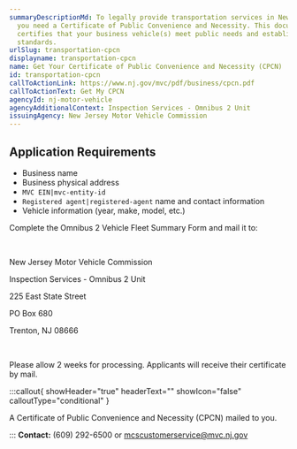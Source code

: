```yaml
---
summaryDescriptionMd: To legally provide transportation services in New Jersey,
  you need a Certificate of Public Convenience and Necessity. This document
  certifies that your business vehicle(s) meet public needs and established
  standards.
urlSlug: transportation-cpcn
displayname: transportation-cpcn
name: Get Your Certificate of Public Convenience and Necessity (CPCN)
id: transportation-cpcn
callToActionLink: https://www.nj.gov/mvc/pdf/business/cpcn.pdf
callToActionText: Get My CPCN
agencyId: nj-motor-vehicle
agencyAdditionalContext: Inspection Services - Omnibus 2 Unit
issuingAgency: New Jersey Motor Vehicle Commission
---
```


## Application Requirements

- Business name
- Business physical address
- `MVC EIN|mvc-entity-id`
- `Registered agent|registered-agent` name and contact information
- Vehicle information (year, make, model, etc.)

Complete the Omnibus 2 Vehicle Fleet Summary Form and mail it to:

&nbsp;

New Jersey Motor Vehicle Commission
&nbsp;

Inspection Services - Omnibus 2 Unit
&nbsp;

225 East State Street
&nbsp;

PO Box 680
&nbsp;

Trenton, NJ 08666

&nbsp;

Please allow 2 weeks for processing. Applicants will receive their certificate by mail.

:::callout{ showHeader="true" headerText="" showIcon="false" calloutType="conditional" }

A Certificate of Public Convenience and Necessity (CPCN) mailed to you.

:::
**Contact:** (609) 292-6500 or mcscustomerservice@mvc.nj.gov